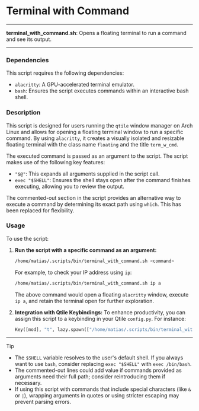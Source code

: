 # Terminal with Command

---

**terminal_with_command.sh**: Opens a floating terminal to run a command and see its output.

---

### Dependencies

This script requires the following dependencies:

- `alacritty`: A GPU-accelerated terminal emulator.
- `bash`: Ensures the script executes commands within an interactive bash shell.

### Description

This script is designed for users running the `qtile` window manager on Arch Linux and allows for opening a floating terminal window to run a specific command. By using `alacritty`, it creates a visually isolated and resizable floating terminal with the class name `floating` and the title `term_w_cmd`.

The executed command is passed as an argument to the script. The script makes use of the following key features:

- `"$@"`: This expands all arguments supplied in the script call.
- `exec "$SHELL"`: Ensures the shell stays open after the command finishes executing, allowing you to review the output.
  
The commented-out section in the script provides an alternative way to execute a command by determining its exact path using `which`. This has been replaced for flexibility.

### Usage

To use the script:

1. **Run the script with a specific command as an argument:**
   ```bash
   /home/matias/.scripts/bin/terminal_with_command.sh <command>
   ```

   For example, to check your IP address using `ip`:
   ```bash
   /home/matias/.scripts/bin/terminal_with_command.sh ip a
   ```

   The above command would open a floating `alacritty` window, execute `ip a`, and retain the terminal open for further exploration.

2. **Integration with Qtile Keybindings:**
   To enhance productivity, you can assign this script to a keybinding in your Qtile `config.py`. For instance:
   ```python
   Key([mod], "t", lazy.spawn(["/home/matias/.scripts/bin/terminal_with_command.sh", "htop"]), desc="Open floating terminal with htop")
   ```

---

> [!TIP]
> - The `$SHELL` variable resolves to the user's default shell. If you always want to use `bash`, consider replacing `exec "$SHELL"` with `exec /bin/bash`.
> - The commented-out lines could add value if commands provided as arguments need their full path; consider reintroducing them if necessary.
> - If using this script with commands that include special characters (like `&` or `|`), wrapping arguments in quotes or using stricter escaping may prevent parsing errors.